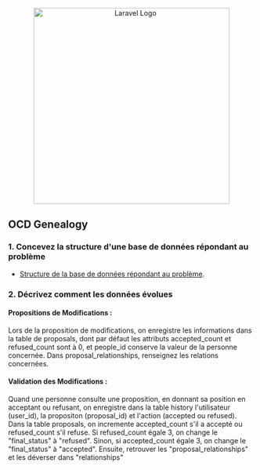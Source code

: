 <p align="center"><a href="https://laravel.com" target="_blank"><img src="https://raw.githubusercontent.com/laravel/art/master/logo-lockup/5%20SVG/2%20CMYK/1%20Full%20Color/laravel-logolockup-cmyk-red.svg" width="400" alt="Laravel Logo"></a></p>


## OCD Genealogy

### 1. Concevez la structure d'une base de données répondant au problème
- [Structure de la base de données répondant au problème](https://dbdiagram.io/d/ocd_genealogy-678800fe6b7fa355c300cf48).

### 2. Décrivez comment les données évolues

#### Propositions de Modifications : 
Lors de la proposition de modifications, on enregistre les informations dans 
la table de proposals, 
dont par défaut les attributs accepted_count et
refused_count sont à 0, et people_id conserve la valeur de la personne concernée.
Dans proposal_relationships, renseignez les relations concernées.


#### Validation des Modifications : 
Quand une personne consulte une proposition, en donnant sa position en acceptant ou refusant, on enregistre 
dans la table history l'utilisateur (user_id), la propositon (proposal_id) et l'action (accepted ou refused).
Dans la table proposals, on incremente accepted_count s'il  a accepté ou
refused_count s'il refuse. Si refused_count égale 3, on change le "final_status" à "refused".
Sinon, si accepted_count égale 3, on change le "final_status" à "accepted". Ensuite, retrouver
les "proposal_relationships" et les déverser dans "relationships"
